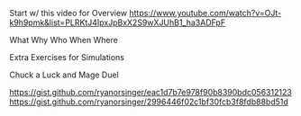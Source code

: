Start w/ this video for Overview
https://www.youtube.com/watch?v=OJt-k9h9pmk&list=PLRKtJ4IpxJpBxX2S9wXJUhB1_ha3ADFpF


What
Why
Who
When
Where



Extra Exercises for Simulations

Chuck a Luck and Mage Duel

https://gist.github.com/ryanorsinger/eac1d7b7e978f90b8390bdc056312123
https://gist.github.com/ryanorsinger/2996446f02c1bf30fcb3f8fdb88bd51d